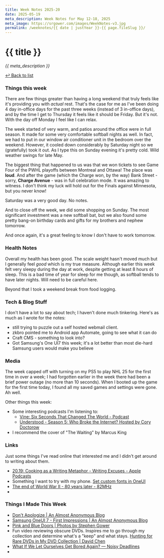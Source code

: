 ```yaml
---
title: Week Notes 2025-20
date: 2025-05-19
meta_description: Week Notes for May 12-18, 2025
meta_image: https://srgower.com/images/WeekNotes-v3.jpg
permalink: /weeknotes/{{ date | justYear }}-{{ page.fileSlug }}/
---
```


# {{ title }}


*{{ meta_description }}*

[↩ Back to list](/weeknotes/)

### Things this week 
There are few things greater than having a long weekend that truly feels like it's providing you with *actual* rest. That's the case for me as I've been doing 4 day in-office days for the past three weeks (instead of 3 in-office days), and by the time I get to Thursday it feels like it should be Friday. But it's not. With the day off Monday I feel like I can relax. 

The week started of very warm, and patios around the office were in full season. It made for some very comfortable softball nights as well. In fact, we had to put in our window air conditioner unit in the bedroom over the weekend. However, it cooled down considerably by Saturday night so we (gratefully) took it out. As I type this on Sunday evening it's pretty cold. Wild weather swings for late May. 

The biggest thing that happened to us was that we won tickets to see Game Four of the PWHL playoffs between Montreal and Ottawa! The place was **loud**. And after the game (which the Charge won, by the way) Bank Street - sorry, **Charge Avenue** - was in full celebration mode. It was amazing to witness. I don't think my luck will hold out for the Finals against Minnesota, but you never know! 

Saturday was a very good day. No notes. 

And to close off the week, we did some shopping on Sunday. The most significant investment was a new softball bat, but we also found some pretty bang-on birthday cards and gifts for my brothers and nephew tomorrow. 

And once again, it's a great feeling to know I don't have to work tomorrow. 
### Health Notes
Overall my health has been good. The scale weight hasn't moved much but I generally feel *good* which is my true measure. Although earlier this week felt very sleepy during the day at work, despite getting at least 8 hours of sleep. This is a bad time of year for sleep for me though, as softball tends to have later nights. Will need to be careful here. 

Beyond that I took a weekend break from food logging. 
### Tech & Blog Stuff 
I don't have a lot to say about tech; I haven't done much tinkering. Here's as much as I wrote for the notes: 
* still trying to puzzle out a self hosted webmail client.
* zkbro pointed me to Android app Automate, going to see what it can do
* Craft CMS - something to look into?
* Got Samsung's One UI7 this week; it's a lot better than most die-hard Samsung users would make you believe 
### Media 
The week capped off with turning on my PS5 to play NHL 25 for the first time in over a week; I had forgotten earlier in the week there had been a brief power outage (no more than 10 seconds). When I booted up the game for the first time today, I found all my saved games and settings were gone. Ah well. 

Other things this week: 
* Some interesting podcasts I'm listening to:
	* [Vine: Six Seconds That Changed The World - Podcast](https://www.globalplayer.com/podcasts/42L2tD/)
	* [Understood - Season 5: Who Broke the Internet? Hosted by Cory Doctorow](https://www.cbc.ca/listen/cbc-podcasts/1353-the-naked-emperor)
* I recommend the cover of "The Waiting" by Marcus King 

### Links 
Just some things I've read online that interested me and I didn't get around to writing about them.
- [20.19: Cooking as a Writing Metaphor - Writing Excuses - Apple Podcasts](https://podcasts.apple.com/us/podcast/20-19-cooking-as-a-writing-metaphor/id990871441?i=1000707973356)
- Something I want to try with my phone. [Set custom fonts in OneUI](https://www.reddit.com/r/oneui/comments/sjg79t/guide_to_changing_your_font/)
- [The end of World War II - 80 years later - 82MHz](https://82mhz.net/posts/2025/05/the-end-of-world-war-ii-80-years-later/)
- 
### Things I Made This Week
- [Don't Apologize | An Almost Anonymous Blog](https://lwgrs.bearblog.dev/dont-apologize/)
- [Samsung OneUI 7 - First Impressions | An Almost Anonymous Blog](https://lwgrs.bearblog.dev/samsung-oneui-7-first-impressions/)
- [Pink and Blue Doors | Photos by Stephen Gower](https://photos.srgower.com/2025/pink-and-blue-doors/)
- Fun video reviewing obscure DVDs. Inspires me to go through my collection and determine what's a "keep" and what stays. [Hunting for Rare DVDs in My DVD Collection | David Chen](https://youtu.be/5lVEb49VnxE?si=taoCfwzQvCPytz0M)
- [What If We Let Ourselves Get Bored Again? — Noisy Deadlines](https://noisydeadlines.net/what-if-we-let-ourselves-get-bored-again?pk_campaign=rss-feed)
- 

